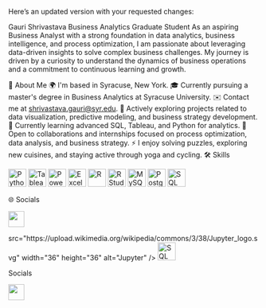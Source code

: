 
Here’s an updated version with your requested changes:

Gauri Shrivastava
Business Analytics Graduate Student
As an aspiring Business Analyst with a strong foundation in data analytics, business intelligence, and process optimization, I am passionate about leveraging data-driven insights to solve complex business challenges. My journey is driven by a curiosity to understand the dynamics of business operations and a commitment to continuous learning and growth.

📌 About Me
🌍 I'm based in Syracuse, New York.
🎓 Currently pursuing a master's degree in Business Analytics at Syracuse University.
✉️ Contact me at shrivastava.gauri@syr.edu.
🚀 Actively exploring projects related to data visualization, predictive modeling, and business strategy development.
🧠 Currently learning advanced SQL, Tableau, and Python for analytics.
🤝 Open to collaborations and internships focused on process optimization, data analysis, and business strategy.
⚡ I enjoy solving puzzles, exploring new cuisines, and staying active through yoga and cycling.
🛠 Skills
<p align="left"> <a href="https://www.python.org/" target="_blank" rel="noreferrer"><img src="https://raw.githubusercontent.com/danielcranney/readme-generator/main/public/icons/skills/python-colored.svg" width="36" height="36" alt="Python" /></a> <a href="https://www.tableau.com/" target="_blank" rel="noreferrer"><img src="https://upload.wikimedia.org/wikipedia/commons/4/4b/Tableau_Logo.png" width="36" height="36" alt="Tableau" /></a> <a href="https://powerbi.microsoft.com/" target="_blank" rel="noreferrer"><img src="https://upload.wikimedia.org/wikipedia/commons/c/cf/New_Power_BI_Logo.svg" width="36" height="36" alt="Power BI" /></a> <a href="https://www.microsoft.com/en-us/microsoft-365/excel" target="_blank" rel="noreferrer"><img src="https://upload.wikimedia.org/wikipedia/commons/8/87/Microsoft_Excel_2013-2019_logo.svg" width="36" height="36" alt="Excel" /></a> <a href="https://www.r-project.org/" target="_blank" rel="noreferrer"><img src="https://raw.githubusercontent.com/danielcranney/readme-generator/main/public/icons/skills/rlang-colored.svg" width="36" height="36" alt="R" /></a> <a href="https://rstudio.com/" target="_blank" rel="noreferrer"><img src="https://upload.wikimedia.org/wikipedia/commons/1/1b/RStudio-Logo.png" width="36" height="36" alt="RStudio" /></a> <a href="https://www.mysql.com/" target="_blank" rel="noreferrer"><img src="https://raw.githubusercontent.com/danielcranney/readme-generator/main/public/icons/skills/mysql-colored.svg" width="36" height="36" alt="MySQL" /></a> <a href="https://www.postgresql.org/" target="_blank" rel="noreferrer"><img src="https://raw.githubusercontent.com/danielcranney/readme-generator/main/public/icons/skills/postgresql-colored.svg" width="36" height="36" alt="PostgreSQL" /></a> <a href="https://www.microsoft.com/en-us/sql-server" target="_blank" rel="noreferrer"><img src="https://raw.githubusercontent.com/danielcranney/readme-generator/main/public/icons/skills/sqlserver-colored.svg" width="36" height="36" alt="SQL Server" /></a> </p>
🌐 Socials
<p align="left"> <a href="https://www.linkedin.com/in/gauri-shrivastava" target="_blank" rel="noreferrer"> <picture> <source media="(prefers-color-scheme: dark)" srcset="https://raw.githubusercontent.com/danielcranney/readme-generator/main/public/icons/socials/linkedin-dark.svg" /> <source media="(prefers-color-scheme: light)" srcset="https://raw.githubusercontent.com/danielcranney/readme-generator/main/public/icons/socials/linkedin.svg" /> <img src="https://raw.githubusercontent.com/danielcranney/readme-generator/main/public/icons/socials/linkedin.svg" width="32" height="32" /> </picture> </a> </p>src="https://upload.wikimedia.org/wikipedia/commons/3/38/Jupyter_logo.svg" width="36" height="36" alt="Jupyter" /></a> <a href="https://www.microsoft.com/en-us/sql-server" target="_blank" rel="noreferrer"><img src="https://raw.githubusercontent.com/danielcranney/readme-generator/main/public/icons/skills/sqlserver-colored.svg" width="36" height="36" alt="SQL Server" /></a> </p>
Socials
<p align="left"> <a href="https://www.linkedin.com/in/gauri-shrivastava" target="_blank" rel="noreferrer"> <picture> <source media="(prefers-color-scheme: dark)" srcset="https://raw.githubusercontent.com/danielcranney/readme-generator/main/public/icons/socials/linkedin-dark.svg" /> <source media="(prefers-color-scheme: light)" srcset="https://raw.githubusercontent.com/danielcranney/readme-generator/main/public/icons/socials/linkedin.svg" /> <img src="https://raw.githubusercontent.com/danielcranney/readme-generator/main/public/icons/socials/linkedin.svg" width="32" height="32" /> </picture> </a> </p>

